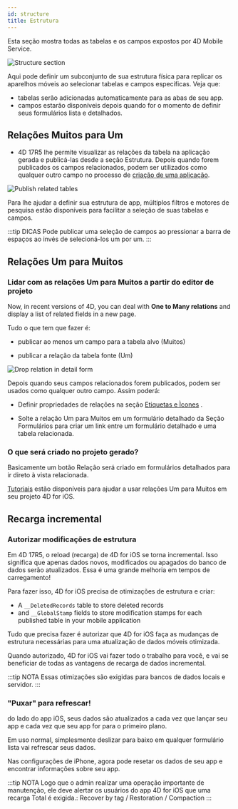 ```yaml
---
id: structure
title: Estrutura
---
```


Esta seção mostra todas as tabelas e os campos expostos por 4D Mobile Service.

![Structure section](assets/en/project-editor/Structure-section-4D-for-iOS.png)

Aqui pode definir um subconjunto de sua estrutura física para replicar os aparelhos móveis ao selecionar tabelas e campos específicas. Veja que:

* tabelas serão adicionadas automaticamente para as abas de seu app.
* campos estarão disponíveis depois quando for o momento de definir seus formulários lista e detalhados.

## Relações Muitos para Um

* 4D 17R5 lhe permite visualizar as relações da tabela na aplicação gerada e publicá-las desde a seção Estrutura. Depois quando forem publicados os campos relacionados, podem ser utilizados como qualquer outro campo no processo de [criação de uma aplicação](many-to-one-relations.html).

![Publish related tables](assets/en/project-editor/Structure-section-N-to-1-relations-4D-for-iOS.png)

Para lhe ajudar a definir sua estrutura de app, múltiplos filtros e motores de pesquisa estão disponíveis para facilitar a seleção de suas tabelas e campos.

:::tip DICAS Pode publicar uma seleção de campos ao pressionar a barra de espaços ao invés de selecioná-los um por um. :::

## Relações Um para Muitos

### Lidar com as relações Um para Muitos a partir do editor de projeto

Now, in recent versions of 4D, you can deal with **One to Many relations** and display a list of related fields in a new page.

Tudo o que tem que fazer é:

* publicar ao menos um campo para a tabela alvo (Muitos)

* publicar a relação da tabela fonte (Um)

![Drop relation in detail form](assets/en/project-editor/Structure-1-to-N-relations-4D-for-iOS.png)

Depois quando seus campos relacionados forem publicados, podem ser usados como qualquer outro campo. Assim poderá:

* Definir propriedades de relações na seção [Etiquetas e Ìcones](labels-and-icons.html#relations-properties) .

* Solte a relação Um para Muitos em um formulário detalhado da Seção Formulários para criar um link entre um formulário detalhado e uma tabela relacionada.

### O que será criado no projeto gerado?

Basicamente um botão Relação será criado em formulários detalhados para ir direto à vista relacionada.

[Tutoriais](one-to-many-relations.html) estão disponíveis para ajudar a usar relações Um para Muitos em seu projeto 4D for iOS.



## Recarga incremental

### Autorizar modificações de estrutura

Em 4D 17R5, o reload (recarga) de 4D for iOS se torna incremental. Isso significa que apenas dados novos, modificados ou apagados do banco de dados serão atualizados. Essa é uma grande melhoria em tempos de carregamento!

Para fazer isso, 4D for iOS precisa de otimizações de estrutura e criar:

* A `__DeletedRecords` table to store deleted records
* and `__GlobalStamp` fields to store modification stamps for each published table in your mobile application

Tudo que precisa fazer é autorizar que 4D for iOS faça as mudanças de estrutura necessárias para uma atualização de dados móveis otimizada.

Quando autorizado, 4D for iOS vai fazer todo o trabalho para você, e vai se beneficiar de todas as vantagens de recarga de dados incremental.


:::tip NOTA Essas otimizações são exigidas para bancos de dados locais e servidor. :::


### "Puxar" para refrescar!

do lado do app iOS, seus dados são atualizados a cada vez que lançar seu app e cada vez que seu app for para o primeiro plano.

Em uso normal, simplesmente deslizar para baixo em qualquer formulário lista vai refrescar seus dados.

Nas configurações de iPhone, agora pode resetar os dados de seu app e encontrar informações sobre seu app.

:::tip NOTA Logo que o admin realizar uma operação importante de manutenção, ele deve alertar os usuários do app 4D for iOS que uma recarga Total é exigida.: Recover by tag / Restoration / Compaction :::

